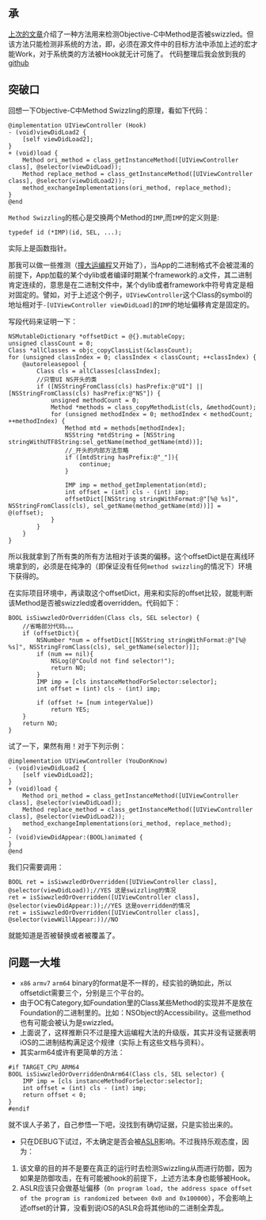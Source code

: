 ## 承

[上次的文章](https://segmentfault.com/a/1190000003950284)介绍了一种方法用来检测Objective-C中Method是否被swizzled。但该方法只能检测非系统的方法，即，必须在源文件中的目标方法中添加上述的宏才能Work，对于系统类的方法被Hook就无计可施了。
代码整理后我会放到我的[github](https://github.com/deput/RWHookDetector)

## 突破口

回想一下Objective-C中Method Swizzling的原理，看如下代码：

```
@implementation UIViewController (Hook)
- (void)viewDidLoad2 {
    [self viewDidLoad2];
}
+ (void)load {
    Method ori_method = class_getInstanceMethod([UIViewController class], @selector(viewDidLoad));
    Method replace_method = class_getInstanceMethod([UIViewController class], @selector(viewDidLoad2));
    method_exchangeImplementations(ori_method, replace_method);
}
@end
```

`Method Swizzling`的核心是交换两个Method的`IMP`,而`IMP`的定义则是:

```
typedef id (*IMP)(id, SEL, ...); 
```

实际上是函数指针。

那我可以做一些推测（[撞大运编程](http://coolshell.cn/articles/2058.html)又开始了），当App的二进制格式不会被混淆的前提下，App加载的某个dylib或者编译时期某个framework的.a文件，其二进制肯定连续的，意思是在二进制文件中，某个dylib或者framework中符号肯定是相对固定的。譬如，对于上述这个例子，`UIViewController`这个Class的symbol的地址相对于`-[UIViewController viewDidLoad]`的`IMP`的地址偏移肯定是固定的。

写段代码来证明一下：

```
NSMutableDictionary *offsetDict = @{}.mutableCopy;
unsigned classCount = 0;
Class *allClasses = objc_copyClassList(&classCount);
for (unsigned classIndex = 0; classIndex < classCount; ++classIndex) {
    @autoreleasepool {
        Class cls = allClasses[classIndex];
        //只管UI NS开头的类
        if ([NSStringFromClass(cls) hasPrefix:@"UI"] || [NSStringFromClass(cls) hasPrefix:@"NS"]) {
            unsigned methodCount = 0;
            Method *methods = class_copyMethodList(cls, &methodCount);
            for (unsigned methodIndex = 0; methodIndex < methodCount; ++methodIndex) {
                Method mtd = methods[methodIndex];
                NSString *mtdString = [NSString stringWithUTF8String:sel_getName(method_getName(mtd))];
                //_开头的内部方法忽略
                if ([mtdString hasPrefix:@"_"]){
                    continue;
                }

                IMP imp = method_getImplementation(mtd);
                int offset = (int) cls - (int) imp;
                offsetDict[[NSString stringWithFormat:@"[%@ %s]", NSStringFromClass(cls), sel_getName(method_getName(mtd))]] = @(offset);
            }
        }
    }
}
```

所以我就拿到了所有类的所有方法相对于该类的偏移。这个offsetDict是在离线环境拿到的，必须是在纯净的（即保证没有任何`method swizzling`的情况下）环境下获得的。

在实际项目环境中，再读取这个offsetDict，用来和实际的offset比较，就能判断该Method是否被swizzled或者overridden。代码如下：

```
BOOL isSiwwzledOrOverridden(Class cls, SEL selector) {
    //省略部分代码。。。
    if (offsetDict){
        NSNumber *num = offsetDict[[NSString stringWithFormat:@"[%@ %s]", NSStringFromClass(cls), sel_getName(selector)]];
        if (num == nil){
            NSLog(@"Could not find selector!");
            return NO;
        }
        IMP imp = [cls instanceMethodForSelector:selector];
        int offset = (int) cls - (int) imp;

        if (offset != [num integerValue])
            return YES;
    }
    return NO;
}
```

试了一下，果然有用！对于下列示例：

```
@implementation UIViewController (YouDonKnow)
- (void)viewDidLoad2 {
    [self viewDidLoad2];
}
+ (void)load {
    Method ori_method = class_getInstanceMethod([UIViewController class], @selector(viewDidLoad));
    Method replace_method = class_getInstanceMethod([UIViewController class], @selector(viewDidLoad2));
    method_exchangeImplementations(ori_method, replace_method);
}
- (void)viewDidAppear:(BOOL)animated {
}
@end
```

我们只需要调用：

```
BOOL ret = isSiwwzledOrOverridden([UIViewController class], @selector(viewDidLoad));//YES 这是swizzling的情况
ret = isSiwwzledOrOverridden([UIViewController class], @selector(viewDidAppear:));//YES 这是overridden的情况
ret = isSiwwzledOrOverridden([UIViewController class], @selector(viewWillAppear:))//NO
```

就能知道是否被替换或者被覆盖了。

## 问题一大堆

- `x86` `armv7` `arm64` binary的format是不一样的，经实验的确如此，所以offsetdict需要三个，分别是三个平台的。
- 由于OC有Category,如Foundation里的Class某些Method的实现并不是放在Foundation的二进制里的。比如：NSObject的Accessibility。这些method也有可能会被认为是swizzled。
- 上面说了，这样推断只不过是撞大运编程大法的升级版，其实并没有证据表明iOS的二进制结构满足这个规律（实际上有这些文档与资料）。
- 其实arm64或许有更简单的方法：

```
#if TARGET_CPU_ARM64
BOOL isSiwwzledOrOverriddenOnArm64(Class cls, SEL selector) {
    IMP imp = [cls instanceMethodForSelector:selector];
    int offset = (int) cls - (int) imp;
    return offset < 0;
}
#endif
```

就不误人子弟了，自己参悟一下吧，没找到有确切证据，只是实验出来的。

- 只在DEBUG下试过，不太确定是否会被[ASLR](https://www.theiphonewiki.com/wiki/ASLR)影响。不过我持乐观态度，因为：

1. 该文章的目的并不是要在真正的运行时去检测Swizzling从而进行防御，因为如果是防御攻击，在有可能被hook的前提下，上述方法本身也能够被Hook。
2. ASLR应该只会做基址偏移（`On program load, the address space offset of the program is randomized between 0x0 and 0x100000`），不会影响上述offset的计算，没看到说iOS的ASLR会将其他lib的二进制全弄乱。